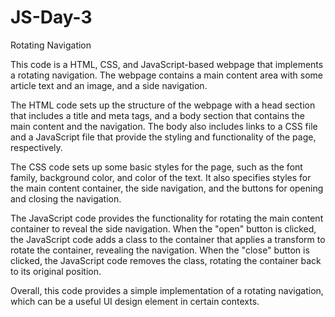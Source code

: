 # JS-Day-3
Rotating Navigation

This code is a HTML, CSS, and JavaScript-based webpage that implements a rotating navigation. The webpage contains a main content area with some article text and an image, and a side navigation.

The HTML code sets up the structure of the webpage with a head section that includes a title and meta tags, and a body section that contains the main content and the navigation. The body also includes links to a CSS file and a JavaScript file that provide the styling and functionality of the page, respectively.

The CSS code sets up some basic styles for the page, such as the font family, background color, and color of the text. It also specifies styles for the main content container, the side navigation, and the buttons for opening and closing the navigation.

The JavaScript code provides the functionality for rotating the main content container to reveal the side navigation. When the "open" button is clicked, the JavaScript code adds a class to the container that applies a transform to rotate the container, revealing the navigation. When the "close" button is clicked, the JavaScript code removes the class, rotating the container back to its original position.

Overall, this code provides a simple implementation of a rotating navigation, which can be a useful UI design element in certain contexts.
